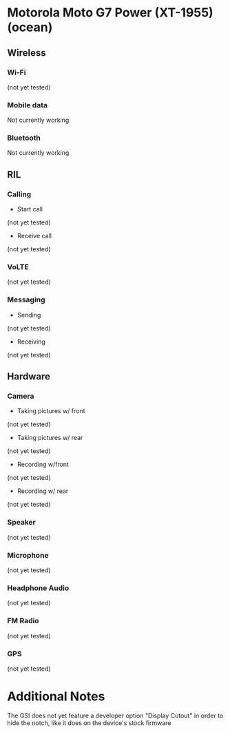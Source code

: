 # Motorola Moto G7 Power (XT-1955) (ocean)


## Wireless

### Wi-Fi

(not yet tested)

### Mobile data

Not currently working

### Bluetooth

Not currently working


## RIL

### Calling

- Start call

(not yet tested)

- Receive call

(not yet tested)

### VoLTE

(not yet tested)

### Messaging

- Sending

(not yet tested)

- Receiving

(not yet tested)


## Hardware

### Camera

- Taking pictures w/ front

(not yet tested)

- Taking pictures w/ rear

(not yet tested)

- Recording w/front

(not yet tested)

- Recording w/ rear

(not yet tested)

### Speaker

(not yet tested)

### Microphone

(not yet tested)

### Headphone Audio

(not yet tested)

### FM Radio

(not yet tested)

### GPS

(not yet tested)

# Additional Notes

The GSI does not yet feature a developer option "Display Cutout" in order to hide the notch, like it does on the device's stock firmware